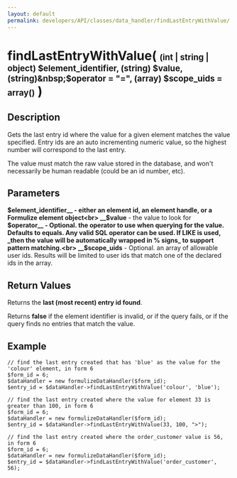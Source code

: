 ```yaml
---
layout: default
permalink: developers/API/classes/data_handler/findLastEntryWithValue/
---
```


# findLastEntryWithValue( <span style='font-size: 14pt;'>(int | string | object) $element_identifier, (string) $value, (string)&nbsp;$operator&nbsp;= "=", (array) $scope_uids = array()</span> )

## Description

Gets the last entry id where the value for a given element matches the value specified. Entry ids are an auto incrementing numeric value, so the highest number will correspond to the last entry.

The value must match the raw value stored in the database, and won't necessarily be human readable (could be an id number, etc).

## Parameters

__$element_identifier__ - either an element id, an element handle, or a Formulize element object<br>
__$value__ - the value to look for<br>
__$operator__ -  Optional.  the operator to use when querying for the value. Defaults to equals. Any valid SQL operator can be used. If LIKE is used, _then the value will be automatically wrapped in % signs_ to support pattern matching.<br>
__$scope_uids__ - Optional. an array of allowable user ids. Results will be limited to user ids that match one of the declared ids in the array.<br>

## Return Values

Returns the __last (most recent) entry id found__.

Returns __false__ if the element identifier is invalid, or if the query fails, or if the query finds no entries that match the value.

## Example

~~~
// find the last entry created that has 'blue' as the value for the 'colour' element, in form 6
$form_id = 6;
$dataHandler = new formulizeDataHandler($form_id);
$entry_id = $dataHandler->findLastEntryWithValue('colour', 'blue');
~~~

~~~
// find the last entry created where the value for element 33 is greater than 100, in form 6
$form_id = 6;
$dataHandler = new formulizeDataHandler($form_id);
$entry_id = $dataHandler->findLastEntryWithValue(33, 100, ">");
~~~

~~~
// find the last entry created where the order_customer value is 56, in form 6
$form_id = 6;
$dataHandler = new formulizeDataHandler($form_id);
$entry_id = $dataHandler->findLastEntryWithValue('order_customer', 56);
~~~
